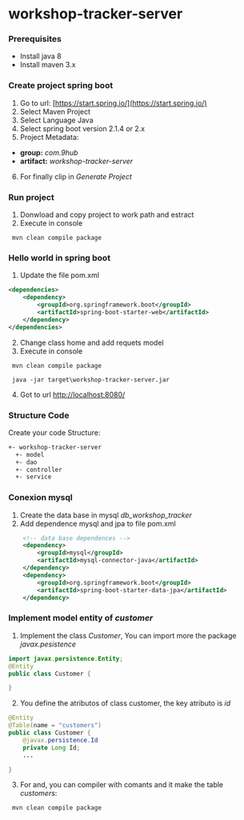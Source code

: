 # workshop-tracker-server
### Prerequisites
+ Install java 8
+ Install maven 3.x
### Create project spring boot
1. Go to  url: 
[https://start.spring.io/](https://start.spring.io/)
2. Select Maven Project
3. Select Language Java
4. Select spring boot version 2.1.4 or 2.x
5. Project Metadata: 
+ **group:** *com.9hub*
+ **artifact:** *workshop-tracker-server*
6. For finally clip in *Generate Project*

### Run project
1. Donwload  and copy project to  work path and estract
2. Execute in console
```shell
 mvn clean compile package
```
### Hello world in spring boot
1. Update the file  pom.xml
```xml
<dependencies>
    <dependency>
        <groupId>org.springframework.boot</groupId>
        <artifactId>spring-boot-starter-web</artifactId>
    </dependency>
</dependencies>
```
2. Change class home and add requets model
3. Execute in console
```shell
 mvn clean compile package

 java -jar target\workshop-tracker-server.jar
```
4. Got to url 
[http://localhost:8080/](http://localhost:8080/)
### Structure Code
Create your code Structure:
```txt
+- workshop-tracker-server
  +- model
  +- dao
  +- controller
  +- service
```
### Conexion mysql
1. Create the data base in mysql *db_workshop_tracker*
2. Add dependence mysql and jpa to file pom.xml
```xml
    <!-- data base dependences -->
    <dependency>
        <groupId>mysql</groupId>
        <artifactId>mysql-connector-java</artifactId>
    </dependency>
    <dependency>
        <groupId>org.springframework.boot</groupId>
        <artifactId>spring-boot-starter-data-jpa</artifactId>
    </dependency> 
```
### Implement model entity of *customer*
1. Implement the class *Customer*, You can import more the package *javax.pesistence*
```java
import javax.persistence.Entity;
@Entity
public class Customer {

}
```
2. You define the atributos of class customer,  the key atributo  is *id*
```java
@Entity
@Table(name = "customers")
public class Customer {
    @javax.persistence.Id
    private Long Id;
    ...

}
```
3. For and, you can compiler with comants and it make the table *customers*:
```shell
 mvn clean compile package
```



